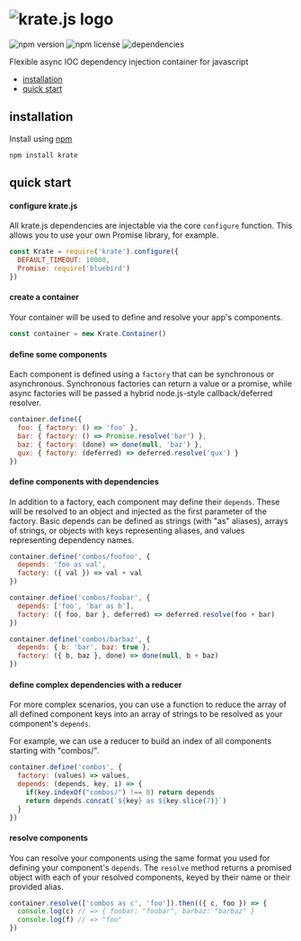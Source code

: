 # ![krate.js logo](http://i.imgur.com/krjQPnU.png)

![npm version](https://img.shields.io/npm/v/krate.svg)
![npm license](https://img.shields.io/npm/l/krate.svg)
![dependencies](https://david-dm.org/christianbradley/krate.png)

Flexible async IOC dependency injection container for javascript

* [installation](#installation)
* [quick start](#quick-start)

## installation

Install using [npm](http://npmjs.org)

```
npm install krate
```

## quick start

#### configure krate.js

All krate.js dependencies are injectable via the core `configure` function.
This allows you to use your own Promise library, for example.

```js
const Krate = require('krate').configure({
  DEFAULT_TIMEOUT: 10000,
  Promise: require('bluebird')
})
```


#### create a container

Your container will be used to define and resolve your app's components.

```js
const container = new Krate.Container()
```

#### define some components

Each component is defined using a `factory` that can be synchronous or asynchronous.
Synchronous factories can return a value or a promise, while async factories will be passed
a hybrid node.js-style callback/deferred resolver.

```js
container.define({
  foo: { factory: () => 'foo' },
  bar: { factory: () => Promise.resolve('bar') },
  baz: { factory: (done) => done(null, 'baz') },
  qux: { factory: (deferred) => deferred.resolve('qux') }
})
```

#### define components with dependencies

In addition to a factory, each component may define their `depends`. These will be resolved to an object and injected as the first parameter of the factory. Basic depends can be defined as strings (with "as" aliases), arrays of strings, or objects with keys representing aliases, and values representing dependency names.

```js
container.define('combos/foofoo', {
  depends: 'foo as val',
  factory: ({ val }) => val + val
})

container.define('combos/foobar', {
  depends: ['foo', 'bar as b'],
  factory: ({ foo, bar }, deferred) => deferred.resolve(foo + bar)
})

container.define('combos/barbaz', {
  depends: { b: 'bar', baz: true },
  factory: ({ b, baz }, done) => done(null, b + baz)
})
```

#### define complex dependencies with a reducer

For more complex scenarios, you can use a function to reduce the array of all defined component keys into an array of strings to be resolved as your component's `depends`.

For example, we can use a reducer to build an index of all components starting with "combos/".

```js
container.define('combos', {
  factory: (values) => values,
  depends: (depends, key, i) => {
    if(key.indexOf("combos/") !== 0) return depends
    return depends.concat(`${key} as ${key.slice(7)}`)
  }
})
```

#### resolve components

You can resolve your components using the same format you used for defining
your component's `depends`. The `resolve` method returns a promised object
with each of your resolved components, keyed by their name or their provided alias.

```js
container.resolve(['combos as c', 'foo']).then(({ c, foo }) => {
  console.log(c) // => { foobar: "foobar", barbaz: "barbaz" }
  console.log(f) // => "foo"
})
```
